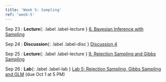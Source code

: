 ```yaml
---
title: 'Week 5: Sampling'
ref: 'week-5'
---
```


Sep 23
: **Lecture**{: .label .label-lecture } [8. Bayesian Inference with Sampling](lecture/lec08)

Sep 24
: **Discussion**{: .label .label-disc } [Discussion 4]()

Sep 25
: **Lecture**{: .label .label-lecture } [9. Rejection Sampling and Gibbs Sampling](lecture/lec09)

Sep 26
: **Lab**{: .label .label-lab } [Lab 5: Rejection Sampling, Gibbs Sampling and GLM](https://data102.datahub.berkeley.edu/) (due Oct 1 at 5 PM)
